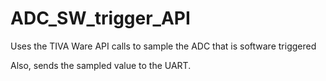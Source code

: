 # ADC_SW_trigger_API
Uses the TIVA Ware API calls to sample the ADC that is software triggered

Also, sends the sampled value to the UART. 
